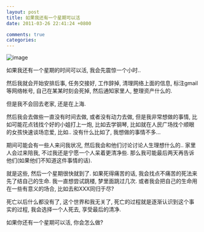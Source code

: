 ```yaml
---
layout: post
title: 如果我还有一个星期可以活
date: 2011-03-26 22:41:24 +0800

comments: true
categories: 
---
```


![image](http://moviemasterworks.com/blog/wp-content/PostImages/seventhsealblog.jpg)

如果我还有一个星期的时间可以活, 我会先震惊一个小时..

然后我就会开始安排后事, 任务交接好, 工作辞掉, 清理网络上面的信息,
标注gmail等网络帐号, 自己在某某时刻会死掉, 然后通知家里人,
整理资产什么的.

但是我不会回去老家, 还是在上海.

然后我会去做些一直没有时间去做, 或者没有动力去做, 但是我非常想做的事情,
比如可能花点钱找个好的小姐打上一炮, 比如去学钢琴,
比如就在人民广场找个顺眼的女孩快速谈场恋爱, 比如.. 没有什么比如了,
我想做的事情不多...

期间可能会有一些人来问我状况, 然后我会和他们讨论讨论人生理想什么的..
家里人会过来陪我, 不过我还是宁愿一个人呆着更清净些.
那么我可能最后两天再告诉他们(如果他们不知道这件事情的话).

就是这些, 然后一个星期很快就到了. 如果死得痛苦的话,
我会找点不痛苦的死法来先了结自己的生命. 我一直想尝试跳楼,
梦里面跳过几次. 或者我会把自己的生命用在一些有意义的场合,
比如去和XXX同归于尽?

死亡以后什么都没有了, 这个世界和我无关了,
死亡的过程就是逐渐认识到这个事实的过程, 我会选择一个人死去,
享受最后的清净.

如果你还有一个星期可以活, 你会怎么做?